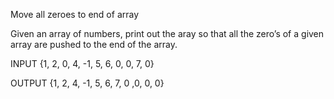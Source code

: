 Move all zeroes to end of array

Given an array of numbers, print out the aray so that all the zero’s of a given array are pushed to the end of the array. 

INPUT 
{1, 2, 0, 4, -1, 5, 6, 0, 0, 7, 0}

OUTPUT 
{1, 2, 4, -1, 5, 6, 7, 0 ,0, 0, 0}
